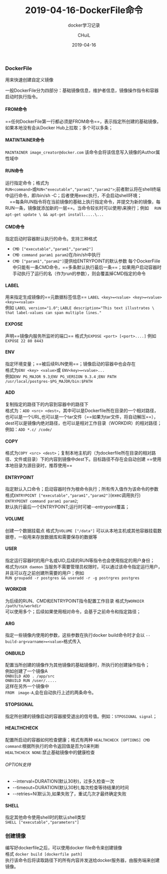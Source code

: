 ﻿---
layout:     post
title:      "2019-04-16-DockerFile命令"
subtitle:   "docker学习记录"
date:       2019-04-16
author:     "CHuiL"
header-img: "img/k8s-bg.png"
tags:
    - docker
---

### DockerFile
用来快速创建自定义镜像

一般DockerFile分为四部分：基础镜像信息，维护者信息，镜像操作指令和容器启动时执行指令。


#### FROM命令
==任何DockerFile第一行都必须是FROM命令==，表示指定所创建的基础镜像，如果本地没有会从Docker Hub上拉取；多个可以多条；

#### MATINTAINER命令

 `MAINTAINER image_creator@docker.com`
 该命令会将该信息写入镜像的Author属性域中
 
#### RUN命令
运行指定命令；格式为  
`RUN<command>`或`RUN<"executable","param1","param2">`;前者默认将在shell终端中运行命令，即/bin/sh -C；后者使用exec执行，不会启动shell环境；  
　==每条RUN指令将在当前镜像的基础上执行指定命令，并提交为新的镜像，每RUN一条，镜像就添加新的一层==。当命令较长时可以使用\来换行；例如
　`RUN apt-get update \ && apt-get install.....\...`
　
#### CMD命令
指定启动时容器默认执行的命令。支持三种格式
- `CMD ["executable","param1","param2"]`
- `CMD command param1 param2`在/bin/sh中执行
- `CMD ["param1","param2"]`提供给ENTRYPOINT的默认参数
每个DockerFiile中只能有一条CMD命令，==多条默认执行最后一条==；如果用户启动容器时手动执行了运行的名（作为run的参数），则会覆盖掉CMD指定的命令

#### LABEL
用来指定生成镜像的==元数据标签信息==
`LABEL <key>=<value> <key>=<value> <key>=<value>`  
例如 `LABEL version="1.0"`; `LABLE description="This text illustrates \ that label-values can span multiple lines."`

#### EXPOSE
声明==镜像内服务所监听的端口==
格式为`EXPOSE <port> [<port>....]`
例如 `EXPOSE 22 80 8443`

#### ENV
指定环境变量；==被后续RUN使用==；镜像启动的容器中也会存在  
格式为`ENV <key> <value>`或 `ENV<key>=<value>...`  
例如`ENV PG_MAJOR 9.3`;`ENV PG_VERSION 9.3.4` ;`ENV PATH /usr/local/postgres-$PG_MAJOR/bin:$PATH`
#### ADD
复制指定的<src>路径下的内容到容器中的<dest>路径下  
格式为：`ADD <src> <dest>`，其中<src>可以是Dockerfile所在目录的一个相对路径，也可以是一个URL,也可以是一个tar文件（==如果为tar文件，将自动解压==），dest可以是镜像内绝对路径，也可以是相对工作目录（WORKDIR）的相对路径；  
例如：`ADD *.c/ /code/`

#### COPY 
 格式为`COPY <src> <dest>`；复制本地主机的<src>（为dockerfile所在目录的相对路径、文件或目录）下的内容到镜像中dest下。目标路径不存在会自动创建
 ==使用本地目录为源目录时，推荐使用==
 
#### ENTRYPOINT
指定默认入口命令；启动容器时作为根命令执行；所有传入值作为该命令的参数  
格式`ENTRYPOINT ["executable","param1","param2"]`(exec调用执行)
 `ENTRYPOINT command param1 param2`;  
 默认执行最后一个ENTRYPOINT;运行时可被--entrypoint覆盖；
 
 #### VOLUME
 创建一个数据挂载点
 格式为`VOLUME ["/data"]`
 可以从本地主机或其他容器挂载数据卷，一般用来存放数据库和需要保存的数据等
 
#### USER
 指定运行容器时的用户名或UID,后续的RUN等指令也会使用指定的用户身份；  
 格式为`USER daemon`
 当服务不需要管理员权限时，可以通过该命令指定运行用户，并且可以在之前创建所需要的用户；例如  
 `RUN groupadd -r postgres && useradd -r -g postrgres postgres`
 
#### WORKDIR
 为后续的RUN、CMD和ENTRYPOINT指令配置工作目录
 格式为`WORKDIR /path/to/workdir`  
 可以使用多个；后续如果使用相对命令，会基于之前命令和指定路径；
 
 #### ARG
 指定一些镜像内使用的参数，这些参数在执行docker build命令时才会以 `--build-arg<varname>=<value>`格式传入  
 
#### ONBUILD
  配置当所创建的镜像作为其他镜像的基础镜像时，所执行的创建操作指令；  
  例如创建了一个镜像A  
  `ONBUILD ADD . /app/src`  
  `ONBUILD RUN /user/.....`  
 这样在另外一个镜像中  
 `FROM　image-A`,会在自动执行上述的两条命令。
 
#### STOPSIGNAL
 指定所创建的镜像启动的容器接受退出的信号值。例如：`STPOSIGNAL signal`；
 
#### HEALTHCHECK
 配置所启动的容器如何检查健康；格式有两种
 `HEALTHCHECK [OPTIONS] CMD command`:根据所执行的命令返回值是否为0来判断  
 `HEALTHCHECK NONE`:禁止基础镜像中的健康检查
 
###### OPTION支持
 - --interval=DURATION(默认30秒)，过多久检查一次
 - --timeout=DURATION(默认30秒),每次检查等待结果的时间
 - --retries=N(默认3),如果失败了，重试几次才最终确定失败

#### SHELL
指定其他命令使用shell时的默认shell类型  
`SHELL ["executable","parameters"]`

### 创建镜像
编写好dockerfile之后，可以使用docker file命令来创建镜像  
格式 `docker build [dockerfile path]`  
执行该命令后将读取路径下的所有内容并发送给docker服务器，由服务端来创建镜像。